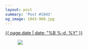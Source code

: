 ```yaml
---
layout: post
summary: 'Post #1043'
og_image: 1043-960.jpg
---
```


<p>
 <time>
  <a href="/1043">
   {{ page.date | date: "%B %-d, %Y" }}
  </a>
 </time>
 <a href="/1043">
  <figure data-taken="12/4/2019">
   <img sizes="(min-width: 700px) 50vw, calc(100vw - 2rem)" src="{{ site.assets_url }}/1043-480.jpg" srcset="{{ site.assets_url }}/1043-240.jpg 240w, {{ site.assets_url }}/1043-480.jpg 480w, {{ site.assets_url }}/1043-720.jpg 720w, {{ site.assets_url }}/1043-960.jpg 960w"/>
  </figure>
 </a>
</p>
